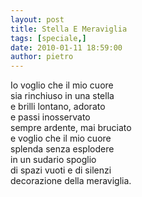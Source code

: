 ```yaml
---
layout: post
title: Stella E Meraviglia
tags: [speciale,]
date: 2010-01-11 18:59:00
author: pietro
---
```

Io voglio che il mio cuore<br/>sia rinchiuso in una stella<br/>e brilli lontano, adorato<br/>e passi inosservato<br/>sempre ardente, mai bruciato<br/>e voglio che il mio cuore<br/>splenda senza esplodere<br/>in un sudario spoglio<br/>di spazi vuoti e di silenzi<br/>decorazione della meraviglia.
